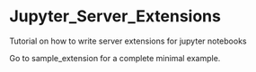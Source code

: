# Jupyter_Server_Extensions
Tutorial on how to write server extensions for jupyter notebooks

Go to sample_extension for a complete minimal example.
